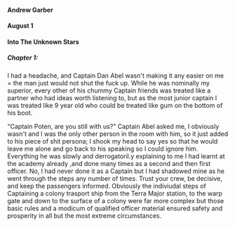 #### Andrew Garber
#### August 1 
#### Into The Unknown Stars

##### Chapter 1:

I had a headache, and Captain Dan Abel wasn't making it any easier on me = the man just would not shut the fuck up. While he was nominally my superior, every other of his chummy Captain friends was treated like a partner who had ideas worth listening to, but as the most junior captain I was treated like 9 year old who could be treated like gum on the bottom of his boot. 

"Captain Poten, are you still with us?" Captain Abel asked me, I obviously wasn't and I was the only other person in the room with him, so it just added to his piece of shit persona; I shook my head to say yes so that he would leave me alone and go back to his speaking so I could ignore him. Everything he was slowly and derrogatoril.y explaining to me I had learnt at the academy already ,and done many times as a second and then first officer. No, I had never done it as a Captain but I had shadowed mine as he went through the steps any number of times. Trust your crew, be decisive, and keep the passengers informed. Obviously the indiviudal steps of Captaining a colony trasport ship from the Terra Major station, to the warp gate and down to the surface of a colony were far more complex but those basic rules and a modicum of qualified officer material ensured safety and prosperity in all but the most extreme circumstances. 
